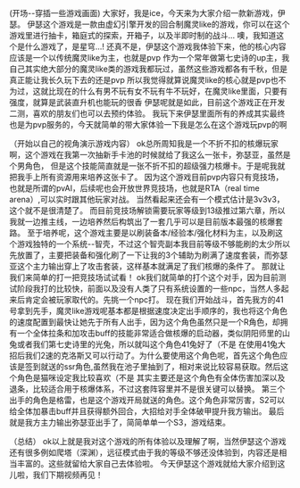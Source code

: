(开场--穿插一些游戏画面)
大家好，我是ice，今天来为大家介绍一款新游戏，伊瑟。
伊瑟这个游戏是一款由虚幻引擎开发的回合制魔灵like的游戏，你可以在这个游戏里进行抽卡，箱庭式的探索，开箱子，以及半即时制的战斗...
噢，我知道这个是什么游戏了，是星穹…!
还真不是，伊瑟这个游戏我体验下来，他的核心内容应该是一个以传统魔灵like为主，也就是pvp
作为一个常年做第七史诗的up主，我自己其实绝大部分的魔灵like类的游戏我都玩过，虽然这些游戏都各有千秋，但是真正能让我长久玩下去的还是pvp
所以我觉得就算说魔灵like的核心就是pvp也不为过，这就比现在的什么有男不玩有女不玩有牛不玩好，在魔灵like里面，只要有强度，就算是武装直升机也能玩的很香
伊瑟呢就是如此，目前这个游戏正在开发二测，喜欢的朋友们也可以去预约体验。
我玩下来伊瑟里面所有的养成其实最终也是为pvp服务的，今天就简单的带大家体验一下我是怎么在这个游戏玩pvp的啊

（开始以自己的视角演示游戏内容）
ok总所周知我是一个不折不扣的核爆玩家啊，这个游戏在我第一次抽新手卡池的时候就给了我这么一张卡，弥瑟亚，虽然是个男角色，
但是这个技能简直就是一张不折不扣的超级强力核爆卡。于是呢我就把我手上所有资源用来培养这张卡了。
因为这个游戏目前pvp内容只有竞技场，也就是所谓的pvAI，后续呢也会开放世界竞技场，也就是RTA（real time arena）,可以实时跟其他玩家对战。
当然看起来还会有一个模式估计是3v3v3，这个就不是很清楚了。
而目前竞技场解锁需要玩家等级到13级推过第六章，所以我就一边推主线，一边培养然后构筑出了一套几乎可以是目前版本最强的核爆套路。
至于培养呢，这个游戏主要是以刷装备本/经验本/强化材料为主，以及刷这个游戏独特的一个系统--智壳，不过这个智壳副本我目前等级不够能刷的太少所以先放置了，主要把装备和强化刷了一下让我的3个辅助为刷满了速度套装，而弥瑟亚这个主力输出穿上了攻击套装，这样基本就满足了我们核爆的条件了。
那就让我们来简单的打一把竞技场试试看！
ok我们就简单的打个这个对手，因为目前测试阶段我打的比较快，前面以及没有人类了只有系统设置的一些npc，当然人多起来后肯定会被玩家取代的。先挑一个npc打。
现在我们开始战斗，首先我方的41号拿到先手，魔灵like游戏呢基本都是根据速度决定出手顺序的，我也将这个角色的速度配置到最快让她先于所有人出手，因为这个角色虽然只是一个R角色，却拥有一个全体拉条和加攻击buff的技能非常适合做核爆的启动器，类似阴阳师里的山兔或者我们第七史诗里的光兔，所以就叫这个角色41兔好了（不是
在使用41兔大招后我们2速的克洛斯又可以行动了。为什么要使用这个角色呢，首先这个角色应该是签到就送的ssr角色,虽然我在池子里抽到了，相对来说比较容易获取。然后这个角色是猫咪设定我比较喜欢（不是
其实主要还是这个角色有全体伤害加深以及退条，比较适合用于核爆体系，不过这套阵容里并不是很关键可以替换。
第三个出手的角色是格雷，也是这个游戏开局就送的角色。这个角色非常厉害，S2可以给全体加暴击buff并且获得额外回合，大招给对手全体破甲提升我方输出。
最后就是我方主力输出弥瑟亚出手了，简简单单一个S3，游戏结束。

（总结）
ok以上就是我对这个游戏的所有体验以及理解了啊，当然伊瑟这个游戏还有很多例如爬塔（深渊），远征模式由于我的等级不够还没体验到，内容还是相当丰富的。这些就留给大家自己去体验啦。
今天伊瑟这个游戏就给大家介绍到这儿啦，我们下期视频再见！
